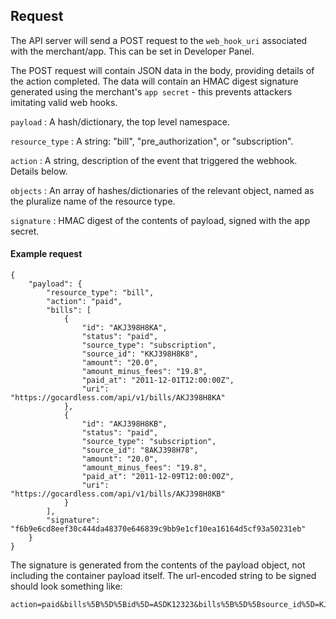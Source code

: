 ## Request

The API server will send a POST request to the `web_hook_uri` associated with the merchant/app. This can be set in Developer Panel.

The POST request will contain JSON data in the body, providing details of the action completed. The data will contain an HMAC digest signature generated using the merchant's `app secret` - this prevents attackers imitating valid web hooks.

`payload`
:    A hash/dictionary, the top level namespace.

`resource_type`
:    A string: "bill", "pre_authorization", or "subscription".

`action`
:    A string, description of the event that triggered the webhook. Details below.

`objects`
:    An array of hashes/dictionaries of the relevant object, named as the pluralize name of the resource type.

`signature`
:    HMAC digest of the contents of payload, signed with the app secret.

#### Example request

	{
	    "payload": {
	        "resource_type": "bill",
	        "action": "paid",
	        "bills": [
	            {
	                "id": "AKJ398H8KA",
	                "status": "paid",
	                "source_type": "subscription",
	                "source_id": "KKJ398H8K8",
	                "amount": "20.0",
	                "amount_minus_fees": "19.8",
	                "paid_at": "2011-12-01T12:00:00Z",
	                "uri": "https://gocardless.com/api/v1/bills/AKJ398H8KA"
	            },
	            {
	                "id": "AKJ398H8KB",
	                "status": "paid",
	                "source_type": "subscription",
	                "source_id": "8AKJ398H78",
	                "amount": "20.0",
	                "amount_minus_fees": "19.8",
	                "paid_at": "2011-12-09T12:00:00Z",
	                "uri": "https://gocardless.com/api/v1/bills/AKJ398H8KB"
	            }
	        ],
	        "signature": "f6b9e6cd8eef30c444da48370e646839c9bb9e1cf10ea16164d5cf93a50231eb"
	    }
	}

The signature is generated from the contents of the payload object, not including the container payload itself. The url-encoded string to be signed should look something like:

	action=paid&bills%5B%5D%5Bid%5D=ASDK12323&bills%5B%5D%5Bsource_id%5D=KJHAD978A&bills%5B%5D%5Bsource_type%5D=subscription&bills%5B%5D%5Bstatus%5D=paid&bills%5B%5D%5Buri%5D=https%3A%2F%2Fgocardless.com%2Fapi%2Fv1%2Fbills%2F1&resource_type=bill
